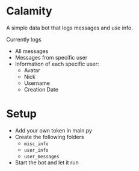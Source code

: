 # Calamity
A simple data bot that logs messages and use info.

Currently logs
- All messages
- Messages from specific user
- Information of each specific user:
  - Avatar
  - Nick
  - Username
  - Creation Date


# Setup

- Add your own token in main.py
- Create the following folders
  - `misc_info`
  - `user_info`
  - `user_messages`
- Start the bot and let it run
